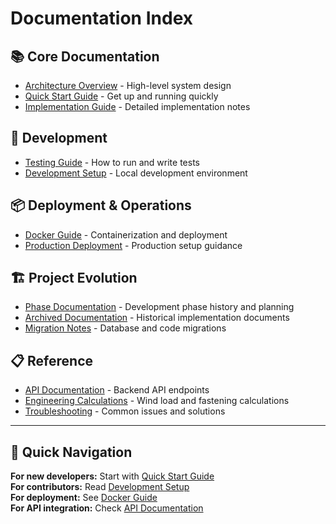 # Documentation Index

## 📚 Core Documentation
- [Architecture Overview](../ARCHITECTURE.md) - High-level system design
- [Quick Start Guide](../QUICK_START.md) - Get up and running quickly  
- [Implementation Guide](../IMPLEMENTATION.md) - Detailed implementation notes

## 🔧 Development
- [Testing Guide](development/TESTING.md) - How to run and write tests
- [Development Setup](development/development-setup.md) - Local development environment

## 📦 Deployment & Operations
- [Docker Guide](deployment/DOCKER_README.md) - Containerization and deployment
- [Production Deployment](deployment/production.md) - Production setup guidance

## 🏗️ Project Evolution
- [Phase Documentation](phases/) - Development phase history and planning
- [Archived Documentation](archive/) - Historical implementation documents
- [Migration Notes](archive/migrations.md) - Database and code migrations

## 📋 Reference
- [API Documentation](reference/api.md) - Backend API endpoints
- [Engineering Calculations](reference/engineering.md) - Wind load and fastening calculations
- [Troubleshooting](reference/troubleshooting.md) - Common issues and solutions

---

## 🎯 Quick Navigation

**For new developers:** Start with [Quick Start Guide](../QUICK_START.md)  
**For contributors:** Read [Development Setup](development/development-setup.md)  
**For deployment:** See [Docker Guide](deployment/DOCKER_README.md)  
**For API integration:** Check [API Documentation](reference/api.md)
